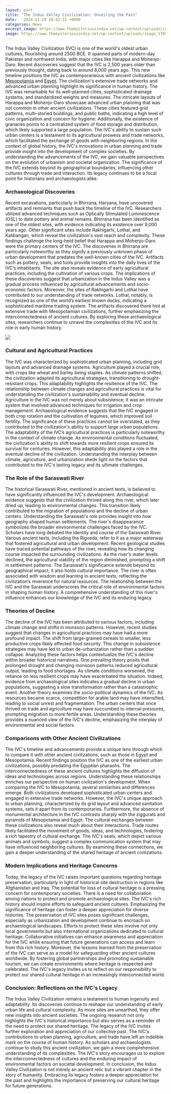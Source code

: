 ```yaml
---
layout: post
title: "The Indus Valley Civilization: Unveiling the Past"
date:   2024-11-29 20:42:15 +0000
categories: News
excerpt_image: https://www.themysteriousindia.net/wp-content/uploads/image_1705_1e-Harappa-1.jpg
image: https://www.themysteriousindia.net/wp-content/uploads/image_1705_1e-Harappa-1.jpg
---
```


The Indus Valley Civilization (IVC) is one of the world's oldest urban cultures, flourishing around 2500 BCE. It spanned parts of modern-day Pakistan and northwest India, with major cities like Harappa and Mohenjo-Daro. Recent discoveries suggest that the IVC is 2,500 years older than previously thought, dating back to around 8,000 years ago. This new timeline positions the IVC as contemporaneous with ancient civilizations like [Mesopotamia](https://more.io.vn/en/Mesopotamia) and [Egypt](https://more.io.vn/en/Ancient_Egypt). The civilization's extensive trade networks and advanced urban planning highlight its significance in human history.
The IVC was remarkable for its well-planned cities, sophisticated drainage systems, and standardized weights and measures. The intricate layouts of Harappa and Mohenjo-Daro showcase advanced urban planning that was not common in other ancient civilizations. These cities featured grid patterns, multi-storied buildings, and public baths, indicating a high level of civic organization and concern for hygiene. Additionally, the existence of granaries points to a centralized system of food storage and distribution, which likely supported a large population. The IVC's ability to sustain such urban centers is a testament to its agricultural prowess and trade networks, which facilitated the exchange of goods with neighboring regions.
In the context of global history, the IVC's innovations in urban planning and trade provide insight into the development of complex societies. By understanding the advancements of the IVC, we gain valuable perspectives on the evolution of urbanism and societal organization. The significance of the IVC extends beyond its geographical boundaries, influencing other cultures through trade and interaction. Its legacy continues to be a focal point for historians and archaeologists alike.
### Archaeological Discoveries
Recent excavations, particularly in Bhirrana, Haryana, have uncovered artifacts and remnants that push back the timeline of the IVC. Researchers utilized advanced techniques such as Optically Stimulated Luminescence (OSL) to date pottery and animal remains. Bhirrana has been identified as one of the oldest sites, with evidence indicating its existence over 9,000 years ago. Other significant sites include Rakhigarhi, Lothal, and Kalibangan, which reveal the civilization's vast reach and complexity. These findings challenge the long-held belief that Harappa and Mohenjo-Daro were the primary centers of the IVC.
The discoveries in Bhirrana are particularly noteworthy as they signify a previously unknown phase of urban development that predates the well-known cities of the IVC. Artifacts such as pottery, seals, and tools provide insights into the daily lives of the IVC’s inhabitants. The site also reveals evidence of early agricultural practices, including the cultivation of various crops. The implications of these discoveries suggest that urbanization in the Indus Valley was a gradual process influenced by agricultural advancements and socio-economic factors.
Moreover, the sites of Rakhigarhi and Lothal have contributed to our understanding of trade networks. Lothal, notably, is recognized as one of the world’s earliest known docks, indicating a sophisticated maritime trading system. The artifacts discovered there hint at extensive trade with Mesopotamian civilizations, further emphasizing the interconnectedness of ancient cultures. By exploring these archaeological sites, researchers continue to unravel the complexities of the IVC and its role in early human history.

![](https://www.themysteriousindia.net/wp-content/uploads/image_1705_1e-Harappa-1.jpg)
### Cultural and Agricultural Practices
The IVC was characterized by sophisticated urban planning, including grid layouts and advanced drainage systems. Agriculture played a crucial role, with crops like wheat and barley being staples. As climate patterns shifted, the civilization adapted its agricultural strategies, transitioning to drought-resistant crops. This adaptability highlights the resilience of the IVC. The relationship between climate changes and agricultural practices is vital for understanding the civilization's sustainability and eventual decline.
Agriculture in the IVC was not merely about subsistence; it was an intricate system that involved advanced techniques for irrigation and crop management. Archaeological evidence suggests that the IVC engaged in both crop rotation and the cultivation of legumes, which improved soil fertility. The significance of these practices cannot be overstated, as they contributed to the civilization's ability to support large urban populations.
The adaptability of the IVC’s agricultural practices is particularly noteworthy in the context of climate change. As environmental conditions fluctuated, the civilization's ability to shift towards more resilient crops ensured its survival for centuries. However, this adaptability also played a role in the eventual decline of the civilization. Understanding the interplay between climate, agriculture, and urbanization sheds light on the factors that contributed to the IVC's lasting legacy and its ultimate challenges.
### The Role of the Saraswati River
The historical Saraswati River, mentioned in ancient texts, is believed to have significantly influenced the IVC's development. Archaeological evidence suggests that the civilization thrived along this river, which later dried up, leading to environmental changes. This transition likely contributed to the migration of populations and the decline of urban centers. Understanding the Saraswati's role provides insight into how geography shaped human settlements. The river's disappearance symbolizes the broader environmental challenges faced by the IVC.
Scholars have long debated the identity and course of the Saraswati River. Various ancient texts, including the Rigveda, refer to it as a major waterway that fostered agricultural and urban development. Recent geological studies have traced potential pathways of the river, revealing how its changing course impacted the surrounding civilizations. As the river's water levels declined, the agricultural viability of the region diminished, prompting a shift in settlement patterns.
The Saraswati's significance extends beyond its geographical impact; it also holds cultural importance. The river is often associated with wisdom and learning in ancient texts, reflecting the civilization’s reverence for natural resources. The relationship between the IVC and the Saraswati underscores the critical role of environmental factors in shaping human history. A comprehensive understanding of this river's influence enhances our knowledge of the IVC and its enduring legacy.
### Theories of Decline
The decline of the IVC has been attributed to various factors, including climate change and shifts in monsoon patterns. However, recent studies suggest that changes in agricultural practices may have had a more profound impact. The shift from large-grained cereals to smaller, less productive crops likely affected food security. This change in subsistence strategies may have led to urban de-urbanization rather than a sudden collapse. Analyzing these factors helps contextualize the IVC's decline within broader historical narratives.
One prevailing theory posits that prolonged drought and changing monsoon patterns reduced agricultural output, leading to food shortages. As climate conditions worsened, the reliance on less resilient crops may have exacerbated the situation. Indeed, evidence from archaeological sites indicates a gradual decline in urban populations, suggesting a slow transformation rather than a catastrophic event.
Another theory examines the socio-political dynamics of the IVC. As resources became scarce, competition for arable land may have intensified, leading to social unrest and fragmentation. The urban centers that once thrived on trade and agriculture may have succumbed to internal pressures, prompting migration to more fertile areas. Understanding these theories provides a nuanced view of the IVC's decline, emphasizing the interplay of environmental and social factors.
### Comparisons with Other Ancient Civilizations
The IVC's timeline and advancements provide a unique lens through which to compare it with other ancient civilizations, such as those in Egypt and Mesopotamia. Recent findings position the IVC as one of the earliest urban civilizations, possibly predating the Egyptian pharaohs. The interconnectedness of these ancient cultures highlights the diffusion of ideas and technologies across regions. Understanding these relationships enriches our perspective on human civilization's development.
When comparing the IVC to Mesopotamia, several similarities and differences emerge. Both civilizations developed sophisticated urban centers and engaged in extensive trade networks. However, the IVC's unique approach to urban planning, characterized by its grid layout and advanced sanitation systems, sets it apart from its contemporaries. Furthermore, the absence of monumental architecture in the IVC contrasts sharply with the ziggurats and pyramids of Mesopotamia and Egypt.
The cultural exchanges between these civilizations also reveal much about their interactions. Trade routes likely facilitated the movement of goods, ideas, and technologies, fostering a rich tapestry of cultural exchange. The IVC's seals, which depict various animals and symbols, suggest a complex communication system that may have influenced neighboring cultures. By examining these connections, we gain a deeper understanding of the shared heritage of ancient civilizations.
### Modern Implications and Heritage Concerns
Today, the legacy of the IVC raises important questions regarding heritage preservation, particularly in light of historical site destruction in regions like Afghanistan and Iraq. The potential for loss of cultural heritage is a pressing concern for contemporary societies. There is a need for collaboration among nations to protect and promote archaeological sites. The IVC's rich history should inspire efforts to safeguard ancient cultures. Emphasizing the significance of heritage can foster a deeper appreciation for diverse histories.
The preservation of IVC sites poses significant challenges, especially as urbanization and development continue to encroach on archaeological landscapes. Efforts to protect these sites involve not only local governments but also international organizations dedicated to cultural heritage. Collaborative initiatives can enhance awareness and appreciation for the IVC while ensuring that future generations can access and learn from this rich history.
Moreover, the lessons learned from the preservation of the IVC can serve as a model for safeguarding other ancient cultures worldwide. By fostering global partnerships and promoting sustainable tourism, we can create environments where heritage is respected and celebrated. The IVC's legacy invites us to reflect on our responsibility to protect our shared cultural heritage in an increasingly interconnected world.
### Conclusion: Reflections on the IVC's Legacy
The Indus Valley Civilization remains a testament to human ingenuity and adaptability. Its discoveries continue to reshape our understanding of early urban life and cultural complexity. As more sites are unearthed, they offer new insights into ancient societies. The ongoing research not only highlights the IVC's historical importance but also serves as a reminder of the need to protect our shared heritage. The legacy of the IVC invites further exploration and appreciation of our collective past.
The IVC's contributions to urban planning, agriculture, and trade have left an indelible mark on the course of human history. As scholars and archaeologists continue to study this ancient civilization, we gain a more comprehensive understanding of its complexities. The IVC's story encourages us to explore the interconnectedness of cultures and the enduring impact of environmental factors on societal development.
In conclusion, the Indus Valley Civilization is not merely an ancient relic but a vibrant chapter in the story of humanity. Embracing its legacy fosters a deeper appreciation for the past and highlights the importance of preserving our cultural heritage for future generations.